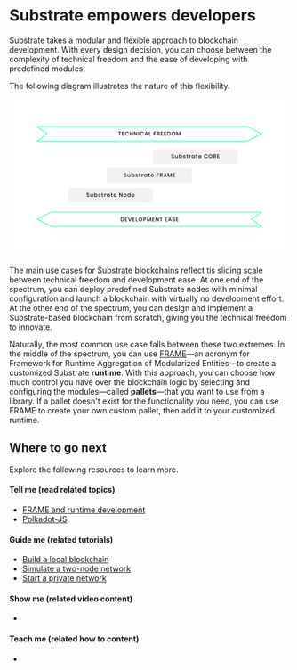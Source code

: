 # Substrate empowers developers

Substrate takes a modular and flexible approach to blockchain development.
With every design decision, you can choose between the complexity of technical freedom and the ease of developing with predefined modules.

The following diagram illustrates the nature of this flexibility.

![Technical freedom vs development ease](../img/main-docs/technical-freedom.png)

The main use cases for Substrate blockchains reflect tis sliding scale between technical freedom and development ease.
At one end of the spectrum, you can deploy predefined Substrate nodes with minimal configuration and launch a blockchain with virtually no development effort.
At the other end of the spectrum, you can design and implement a Substrate-based blockchain from scratch, giving you the technical freedom to innovate.

Naturally, the most common use case falls between these two extremes.
In the middle of the spectrum, you can use [FRAME](/v3/runtime/frame)—an acronym for Framework for Runtime Aggregation of Modularized Entities—to create a customized Substrate **runtime**.
With this approach, you can choose how much control you have over the blockchain logic by selecting and configuring the modules—called **pallets**—that you want to use from a library.
If a pallet doesn't exist for the functionality you need, you can use FRAME to create your own custom pallet, then add it to your customized runtime.

## Where to go next

Explore the following resources to learn more.

#### Tell me (read related topics)

- [FRAME and runtime development](/v3/concepts/runtime)
- [Polkadot-JS](../reference/polkadot-js.md)

#### Guide me (related tutorials)

- [Build a local blockchain](../tutorials/01-build-local-blockchain.md)
- [Simulate a two-node network](../tutorials/02-simulate-network.md)
- [Start a private network](../tutorials/03-private-network.md)

#### Show me (related video content)

-

#### Teach me (related how to content)

-
